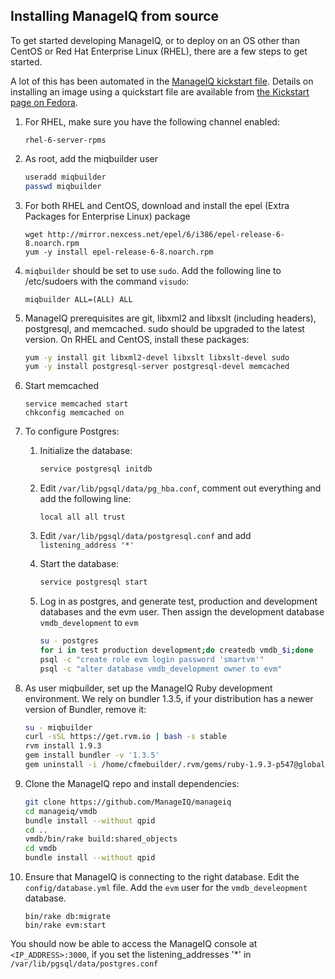 ## Installing ManageIQ from source

To get started developing ManageIQ, or to deploy on an OS other than CentOS
or Red Hat Enterprise Linux (RHEL), there are a few steps to get started.

A lot of this has been automated in the [ManageIQ kickstart
file](https://github.com/ManageIQ/manageiq/blob/master/build/kickstarts/base.ks.erb).
Details on installing an image using a quickstart file are available from
[the Kickstart page on Fedora](http://fedoraproject.org/wiki/Anaconda/Kickstart).

1.  For RHEL, make sure you have the following channel enabled:

    ```
    rhel-6-server-rpms
    ```

2.  As root, add the miqbuilder user

    ``` bash
    useradd miqbuilder
    passwd miqbuilder
    ```

3.  For both RHEL and CentOS, download and install the epel (Extra Packages
    for Enterprise Linux) package

    ```
    wget http://mirror.nexcess.net/epel/6/i386/epel-release-6-8.noarch.rpm
    yum -y install epel-release-6-8.noarch.rpm
    ```

4.  `miqbuilder` should be set to use `sudo`. Add the following line to
    /etc/sudoers with the command `visudo`:

    ```
    miqbuilder ALL=(ALL) ALL
    ```

5.  ManageIQ prerequisites are git, libxml2 and libxslt (including headers),
    postgresql, and memcached. sudo should be upgraded to the latest version.
    On RHEL and CentOS, install these packages:

    ```bash
    yum -y install git libxml2-devel libxslt libxslt-devel sudo
    yum -y install postgresql-server postgresql-devel memcached
    ```

6.  Start memcached

    ````
    service memcached start
    chkconfig memcached on
    ````

7. To configure Postgres:

   1. Initialize the database:
      ```bash
      service postgresql initdb
      ````
   2. Edit `/var/lib/pgsql/data/pg_hba.conf`, comment out everything and add
      the following line:

      ````
      local all all trust
      ````

   3. Edit `/var/lib/pgsql/data/postgresql.conf` and add
      `listening_address '*'`

   3. Start the database:

      ```bash
      service postgresql start
      ````

   4. Log in as postgres, and generate test, production and development
      databases and the evm user.  Then assign the development database
      `vmdb_development` to `evm`

      ```bash
      su - postgres
      for i in test production development;do createdb vmdb_$i;done
      psql -c "create role evm login password 'smartvm'"
      psql -c "alter database vmdb_development owner to evm"
      ```

8.  As user miqbuilder, set up the ManageIQ Ruby development environment. We
    rely on bundler 1.3.5, if your distribution has a newer version of Bundler,
    remove it:

    ```bash
    su - miqbuilder
    curl -sSL https://get.rvm.io | bash -s stable
    rvm install 1.9.3
    gem install bundler -v '1.3.5'
    gem uninstall -i /home/cfmebuilder/.rvm/gems/ruby-1.9.3-p547@global bundler -v '1.6.2'
    ```

9.  Clone the ManageIQ repo and install dependencies:

    ```bash
    git clone https://github.com/ManageIQ/manageiq
    cd manageiq/vmdb
    bundle install --without qpid
    cd ..
    vmdb/bin/rake build:shared_objects
    cd vmdb
    bundle install --without qpid
    ```

10. Ensure that ManageIQ is connecting to the right database. Edit the
    `config/database.yml` file.  Add the `evm` user for the
    `vmdb_develeopment` database.

    ```
    bin/rake db:migrate
    bin/rake evm:start
    ```

You should now be able to access the ManageIQ console at `<IP_ADDRESS>:3000`,
if you set the listening_addresses '*' in `/var/lib/pgsql/data/postgres.conf`
